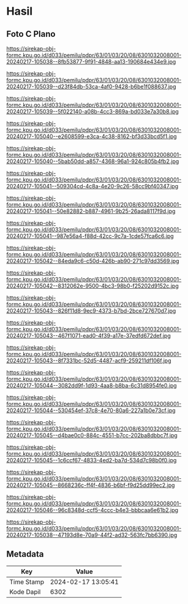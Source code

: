 # Hasil

## Foto C Plano

https://sirekap-obj-formc.kpu.go.id/d033/pemilu/pdpr/63/01/03/20/08/6301032008001-20240217-105038--8fb53877-9f91-4848-aa13-190684e434e9.jpg

https://sirekap-obj-formc.kpu.go.id/d033/pemilu/pdpr/63/01/03/20/08/6301032008001-20240217-105039--d23f84db-53ca-4af0-9428-b6be1f088637.jpg

https://sirekap-obj-formc.kpu.go.id/d033/pemilu/pdpr/63/01/03/20/08/6301032008001-20240217-105039--5f022140-a08b-4cc3-869a-bd033e7a30b8.jpg

https://sirekap-obj-formc.kpu.go.id/d033/pemilu/pdpr/63/01/03/20/08/6301032008001-20240217-105040--e2608599-e3ca-4c38-8162-bf3d33bcd5f1.jpg

https://sirekap-obj-formc.kpu.go.id/d033/pemilu/pdpr/63/01/03/20/08/6301032008001-20240217-105040--5bab50dd-a857-4368-96a1-924c805b4fb2.jpg

https://sirekap-obj-formc.kpu.go.id/d033/pemilu/pdpr/63/01/03/20/08/6301032008001-20240217-105041--509304cd-4c8a-4e20-9c26-58cc9bf40347.jpg

https://sirekap-obj-formc.kpu.go.id/d033/pemilu/pdpr/63/01/03/20/08/6301032008001-20240217-105041--50e82882-b887-4961-9b25-26ada8117f9d.jpg

https://sirekap-obj-formc.kpu.go.id/d033/pemilu/pdpr/63/01/03/20/08/6301032008001-20240217-105041--987e56a4-f88d-42cc-9c7a-1cde57fca6c6.jpg

https://sirekap-obj-formc.kpu.go.id/d033/pemilu/pdpr/63/01/03/20/08/6301032008001-20240217-105042--84eda9c6-c50d-426b-ab90-271c97dd3569.jpg

https://sirekap-obj-formc.kpu.go.id/d033/pemilu/pdpr/63/01/03/20/08/6301032008001-20240217-105042--8312062e-9500-4bc3-98b0-f25202d9152c.jpg

https://sirekap-obj-formc.kpu.go.id/d033/pemilu/pdpr/63/01/03/20/08/6301032008001-20240217-105043--826f11d8-9ec9-4373-b7bd-2bce727670d7.jpg

https://sirekap-obj-formc.kpu.go.id/d033/pemilu/pdpr/63/01/03/20/08/6301032008001-20240217-105043--467f1071-ead0-4f39-a17e-37edfd672def.jpg

https://sirekap-obj-formc.kpu.go.id/d033/pemilu/pdpr/63/01/03/20/08/6301032008001-20240217-105043--8f7331bc-52d5-4487-acf9-259211df106f.jpg

https://sirekap-obj-formc.kpu.go.id/d033/pemilu/pdpr/63/01/03/20/08/6301032008001-20240217-105044--3082dd9f-1d93-4aa8-b8ba-6c31d8954fe0.jpg

https://sirekap-obj-formc.kpu.go.id/d033/pemilu/pdpr/63/01/03/20/08/6301032008001-20240217-105044--530454ef-37c8-4e70-80a6-227a1b0e73cf.jpg

https://sirekap-obj-formc.kpu.go.id/d033/pemilu/pdpr/63/01/03/20/08/6301032008001-20240217-105045--d4bae0c0-884c-4551-b7cc-202ba8dbbc7f.jpg

https://sirekap-obj-formc.kpu.go.id/d033/pemilu/pdpr/63/01/03/20/08/6301032008001-20240217-105045--1c6ccf67-4833-4ed2-ba7d-534d7c98b0f0.jpg

https://sirekap-obj-formc.kpu.go.id/d033/pemilu/pdpr/63/01/03/20/08/6301032008001-20240217-105045--8668236c-ff4f-4836-b6bf-f9d25dd99ec2.jpg

https://sirekap-obj-formc.kpu.go.id/d033/pemilu/pdpr/63/01/03/20/08/6301032008001-20240217-105046--96c8348d-ccf5-4ccc-b4e3-bbbcaa6e61b2.jpg

https://sirekap-obj-formc.kpu.go.id/d033/pemilu/pdpr/63/01/03/20/08/6301032008001-20240217-105038--47193d8e-70a9-44f2-ad32-563fc7bb6390.jpg


## Metadata

| Key        | Value               |
| ---------- | ------------------- |
| Time Stamp | 2024-02-17 13:05:41 |
| Kode Dapil | 6302                |



